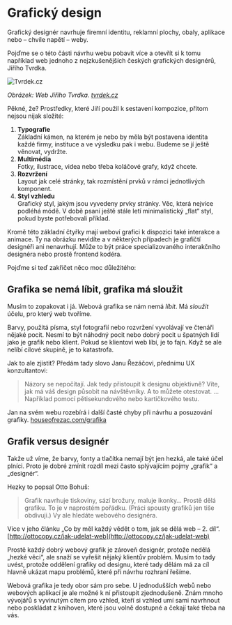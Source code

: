 # Grafický design

Grafický designér navrhuje firemní identitu, reklamní plochy, obaly, aplikace nebo – chvíle napětí – weby.

Pojďme se o této části návrhu webu pobavit více a  otevřít si k tomu například web jednoho z nejzkušenějších českých grafických designérů, Jiřího Tvrdka.

![Tvrdek.cz](dist/images/vdwd/original/tvrdek-cz.png)

*Obrázek: Web Jiřího Tvrdka. [tvrdek.cz](http://www.tvrdek.cz/)*

Pěkné, že? Prostředky, které Jiří použil k sestavení kompozice, přitom nejsou nijak složité: 

1. **Typografie**  
Základní kámen, na kterém je nebo by měla být postavena identita každé firmy, instituce a ve výsledku pak i webu. Budeme se jí ještě věnovat, vydržte.
2. **Multimédia**  
Fotky, ilustrace, videa nebo třeba koláčové grafy, když chcete.
3. **Rozvržení**  
Layout jak celé stránky, tak rozmístění prvků v rámci jednotlivých komponent.
4. **Styl vzhledu**  
Grafický styl, jakým jsou vyvedeny prvky stránky. Věc, která nejvíce podléhá módě. V době psaní ještě stále letí minimalistický „flat“ styl, pokud byste potřebovali příklad.

Kromě této základní čtyřky mají weboví grafici k dispozici také interakce a animace. Ty na obrázku nevidíte a v některých případech je grafičtí designéři ani nenavrhují. Může to být práce specializovaného interakčního designéra nebo prostě frontend kodéra. 

Pojďme si teď zakřičet něco moc důležitého: 

## Grafika se nemá líbit, grafika má sloužit

Musím to zopakovat i já. Webová grafika se nám nemá *líbit*. Má *sloužit* účelu, pro který web tvoříme.

Barvy, použitá písma, styl fotografií nebo rozvržení vyvolávají ve čtenáři nějaké pocit. Nesmí to být náhodný pocit nebo dobrý pocit u špatných lidí jako je grafik nebo klient. Pokud se klientovi web líbí, je to fajn. Když se ale nelíbí cílové skupině, je to katastrofa.

Jak to ale zjistit? Předám tady slovo Janu Řezáčovi, přednímu UX konzultantovi:

> Názory se nepočítají. Jak tedy přistoupit k designu objektivně? Víte, jak má váš design působit na návštěvníky. A to můžete otestovat. … Například pomocí pětisekundového nebo kartičkového testu.

Jan na svém webu rozebírá i další časté chyby při návrhu a posuzování grafiky. [houseofrezac.com/grafika](https://www.houseofrezac.com/grafika)

## Grafik versus designér

Takže už víme, že barvy, fonty a tlačítka nemají být jen hezká, ale také účel plníci. Proto je dobré zmínit rozdíl mezi často splývajícím pojmy „grafik“ a „designér“.

Hezky to popsal Otto Bohuš:

> Grafik navrhuje tiskoviny, sází brožury, maluje ikonky… Prostě dělá grafiku. To je v naprostém pořádku. (Práci spousty grafiků jen tiše obdivuji.) Vy ale hledáte webového designéra.

Více v jeho článku „Co by měl každý vědět o tom, jak se dělá web – 2. díl“. [http://ottocopy.cz/jak-udelat-web](http://ottocopy.cz/jak-udelat-web)

Prostě každý dobrý webový grafik je zároveň designér, protože nedělá „hezké věci“, ale snaží se vyřešit nějaký klientův problém. Musím to tady uvést, protože oddělení grafiky od designu, které tady dělám má za cíl hlavně ukázat mapu problémů, které při návrhu rozhraní řešíme.

Webová grafika je tedy obor sám pro sebe. U jednodušších webů nebo webových aplikací je ale možné k ní přistoupit zjednodušeně. Znám mnoho vývojářů s vyvinutým citem pro vzhled, kteří si vzhled umí sami navrhnout nebo poskládat z knihoven, které jsou volně dostupné a čekají také třeba na vás.
